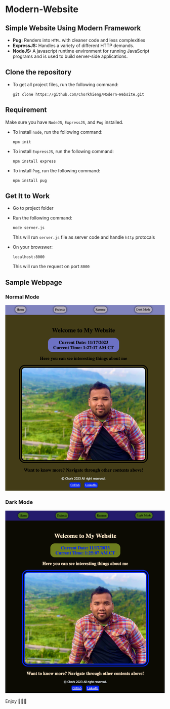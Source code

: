 # Modern-Website
## Simple Website Using Modern Framework
- **Pug:** Renders into `HTML` with cleaner code and less complexities
- **ExpressJS:** Handles a variety of different HTTP demands.
- **NodeJS:** A javascript runtime environment for running JavaScript programs and is used to build server-side applications.

## Clone the repository
- To get all project files, run the following command:
    ```
    git clone https://github.com/Chorkhieng/Modern-Website.git
    ```

## Requirement
Make sure you have `NodeJS`, `ExpressJS`, and `Pug` installed.
- To install `node`, run the following command:
    ```
    npm init
    ```
- To install `ExpressJS`, run the following command:
    ```
    npm install express
    ```
- To install `Pug`, run the following command:
    ```
    npm install pug
    ```

## Get It to Work
- Go to project folder
- Run the following command:
    ```
    node server.js
    ```
    This will run `server.js` file as server code and handle `http` protocals

- On your browswer:
    ```
    localhost:8000
    ```
    This will run the request on port `8000`

## Sample Webpage
### Normal Mode
![Normal Mode](screenshot/normal_mode.png)
### Dark Mode
![Normal Mode](screenshot/dark_mode.png)

Enjoy 🙂🙂🙂
